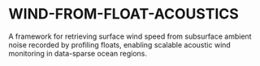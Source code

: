 # WIND-FROM-FLOAT-ACOUSTICS
A framework for retrieving surface wind speed from subsurface ambient noise recorded by profiling floats, enabling scalable acoustic wind monitoring in data-sparse ocean regions.

